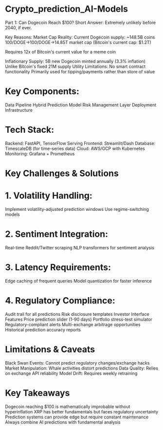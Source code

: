 # Crypto_prediction_AI-Models

Part 1: Can Dogecoin Reach $100?
Short Answer: Extremely unlikely before 2040, if ever.

Key Reasons:
Market Cap Reality:
Current Dogecoin supply: ~148.5B coins
100/DOGE→100/DOGE→14.85T market cap (Bitcoin's current cap: $1.2T)

Requires 12x of Bitcoin's current value for a meme coin

Inflationary Supply:
5B new Dogecoin minted annually (3.3% inflation)
Unlike Bitcoin's fixed 21M supply
Utility Limitations:
No smart contract functionality
Primarily used for tipping/payments rather than store of value

# Key Components:

Data Pipeline
Hybrid Prediction Model
Risk Management Layer
Deployment Infrastructure

# Tech Stack:

Backend: FastAPI, TensorFlow Serving
Frontend: Streamlit/Dash
Database: TimescaleDB (for time-series data)
Cloud: AWS/GCP with Kubernetes
Monitoring: Grafana + Prometheus

# Key Challenges & Solutions
# 1. Volatility Handling:
Implement volatility-adjusted prediction windows
Use regime-switching models
# 2. Sentiment Integration:
Real-time Reddit/Twitter scraping
NLP transformers for sentiment analysis
# 3. Latency Requirements:
Edge caching of frequent queries
Model quantization for faster inference
# 4. Regulatory Compliance:

Audit trail for all predictions
Risk disclosure templates
Investor Interface Features
Price prediction slider (1-90 days)
Portfolio stress-test simulator
Regulatory-compliant alerts
Multi-exchange arbitrage opportunities
Historical prediction accuracy reports

# Limitations & Caveats
Black Swan Events: Cannot predict regulatory changes/exchange hacks
Market Manipulation: Whale activities distort predictions
Data Quality: Relies on exchange API reliability
Model Drift: Requires weekly retraining

# Key Takeaways
Dogecoin reaching $100 is mathematically improbable without hyperinflation
XRP has better fundamentals but faces regulatory uncertainty
Prediction systems can provide edge but require constant maintenance
Always combine AI predictions with fundamental analysis

